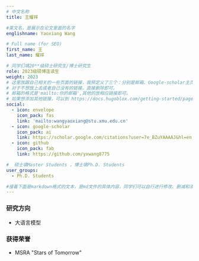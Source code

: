 ```yaml
---
# 中文名称
title: 王耀祥

#英文名，是展示在论文里面的名字
englishname: Yaoxiang Wang

# Full name (for SEO)
first_name: 王
last_name: 耀祥

# 同学们填20**级硕士研究生/博士研究生
role: 2023级硕博连读生
weight: 2023
# 这里放跟自己相关的一些页面的链接，我预定义了三个：分别是邮箱、Google-scholar主页和github主页
# 对于不想放上去或者自己没有的链接，直接删除即可。
# 邮箱的格式是'mailto:你的邮箱',其他的放相应链接即可。
# 如果想添加其他链接，可以到 https://docs.hugoblox.com/getting-started/page-builder/#icons 上去找图标，或者直接放在下面的详细介绍上
social:
  - icon: envelope
    icon_pack: fas
    link: 'mailto:wangyaoxiang@stu.xmu.edu.cn'
  - icon: google-scholar
    icon_pack: ai
    link: https://scholar.google.com/citations?user=7e_BZuYAAAAJ&hl=en
  - icon: github
    icon_pack: fab
    link: https://github.com/yxwang8775

#  硕士填Master Students ，博士填Ph.D. Students
user_groups:
  - Ph.D. Students

#接着下面是markdown格式的文本，是md文件的具体内容，同学们可以自行进行修改、删减和添加
---
```

<!-- 以下内容一定要遵循markdown语法 -->
<!-- ###代表的是以三级标题的形式展示后面的文本，* 代表以列表的形式展示后面的文本-->

### 研究方向
* 大语言模型

<!-- 可以放校内外的一些荣誉，包括荣誉称号、奖学金、企业未来之星等等 -->
### 获得荣誉
* MSRA "Stars of Tomorrow"
